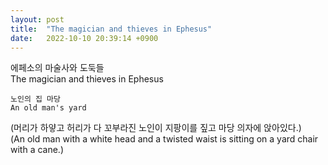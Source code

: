 ```yaml
---
layout: post
title:  "The magician and thieves in Ephesus"
date:   2022-10-10 20:39:14 +0900
---
```

에페소의 마술사와 도둑들<br>
The magician and thieves in Ephesus

`노인의 집 마당`<br>
`An old man's yard`

(머리가 하얗고 허리가 다 꼬부라진 노인이 지팡이를 짚고 마당 의자에 앉아있다.)<br>
(An old man with a white head and a twisted waist is sitting on a yard chair with a cane.)
